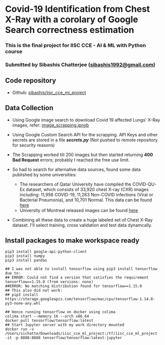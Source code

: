# Covid-19 Identification from Chest X-Ray with a corolary of Google Search correctness estimation
### This is the final project for IISC CCE - AI & ML with Python course
### Submitted by Sibashis Chatterjee (sibashis1992@gmail.com)

## Code repository
* Github: [sibashis/iisc_cce_mi_project](https://github.com/sibashisch/iisc_cce_ml_project)

## Data Collection

* Using Google image search to download Covid 19 affected Lungs' X-Ray images, refer: [image_scrapping.ipnyb](./image_scrapping.ipynb)
* Using Google Custom Search API for the scrapping. API Keys and other secrets are stored in a file ***secrets.py*** (Not pushed to remote repository for security reasons)
* The Scrapping worked till 200 images but then started returning **400 Bad Request** errors; probably I reached the free use limit.
* So had to search for alternative data sources, found some data published by some universities:
    
    * The researchers of Qatar University have compiled the COVID-QU-Ex dataset, which consists of 33,920 chest X-ray (CXR) images including: 11,956 COVID-19, 11,263 Non-COVID infections (Viral or Bacterial Pneumonia), and 10,701 Normal. This data can be found [here](https://www.kaggle.com/datasets/anasmohammedtahir/covidqu)
    * University of Montreal released images can be found [here](https://www.kaggle.com/datasets/pranavraikokte/covid19-image-dataset/)    

* Combining all these data to create a huge labeled set of Chest X-Ray dataset. I'll select training, cross validation and test data dynamcally.

## Install packages to make workspace ready

```
pip3 install google-api-python-client
pip3 install numpy
pip3 install pandas

## I was not able to install tensorflow using pip3 install tensorflow due to:
## ERROR: Could not find a version that satisfies the requirement tensorflow==1.15.0 (from versions: none)
##ERROR: No matching distribution found for tensorflow==1.15.0
## This also did not work:
## pip3 install https://storage.googleapis.com/tensorflow/mac/cpu/tensorflow-1.14.0-py3-none-any.whl

## Hence running tensorflow on docker using colima
colima start --memory 16 --arch x86_64 
docker pull tensorflow/tensorflow:latest
## Start Jupyter server with my work directory mounted
docker run -v /Users/sichatte/Downloads/iisc_cce_ml_project:/tf/iisc_cce_ml_project -it -p 8888:8888 tensorflow/tensorflow:latest-jupyter
```